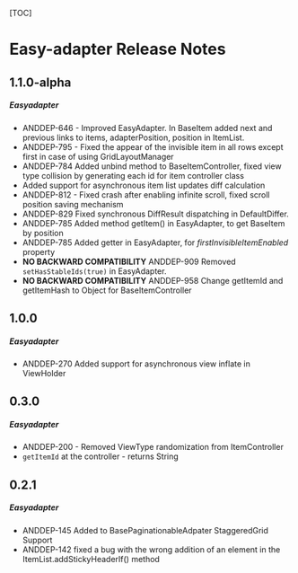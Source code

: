 [TOC]
# Easy-adapter Release Notes
## 1.1.0-alpha
##### Easyadapter
* ANDDEP-646 - Improved EasyAdapter. In BaseItem added next and previous links to items, adapterPosition, position in ItemList.
* ANDDEP-795 - Fixed the appear of the invisible item in all rows except first in case of using GridLayoutManager
* ANDDEP-784 Added unbind method to BaseItemController, fixed view type collision by generating each id for item controller class 
* Added support for asynchronous item list updates diff calculation
* ANDDEP-812 - Fixed crash after enabling infinite scroll, fixed scroll position saving mechanism
* ANDDEP-829 Fixed synchronous DiffResult dispatching in DefaultDiffer.
* ANDDEP-785 Added method getItem() in EasyAdapter, to get BaseItem by position
* ANDDEP-785 Added getter in EasyAdapter, for *firstInvisibleItemEnabled* property
* **NO BACKWARD COMPATIBILITY** ANDDEP-909 Removed
  `setHasStableIds(true)` in EasyAdapter.
* **NO BACKWARD COMPATIBILITY** ANDDEP-958 Change getItemId and
  getItemHash to Object for BaseItemController
## 1.0.0
##### Easyadapter
* ANDDEP-270 Added support for asynchronous view inflate in ViewHolder
## 0.3.0
##### Easyadapter
* ANDDEP-200 - Removed ViewType randomization from ItemController
* `getItemId` at the controller - returns String
## 0.2.1
##### Easyadapter
* ANDDEP-145 Added to BasePaginationableAdpater StaggeredGrid Support
* ANDDEP-142 fixed a bug with the wrong addition of an element in the ItemList.addStickyHeaderIf() method